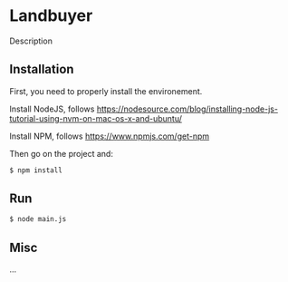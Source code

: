 # Landbuyer

Description


## Installation

First, you need to properly install the environement.

Install NodeJS, follows https://nodesource.com/blog/installing-node-js-tutorial-using-nvm-on-mac-os-x-and-ubuntu/

Install NPM, follows https://www.npmjs.com/get-npm

Then go on the project and:

```sh
$ npm install
```


## Run

```sh
$ node main.js
```


## Misc

...